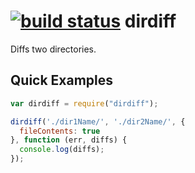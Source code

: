 [![build status](https://secure.travis-ci.org/nearinfinity/node-dirdiff.png)](http://travis-ci.org/nearinfinity/node-dirdiff)
dirdiff
=======

Diffs two directories.

## Quick Examples

```javascript
var dirdiff = require("dirdiff");

dirdiff('./dir1Name/', './dir2Name/', {
  fileContents: true
}, function (err, diffs) {
  console.log(diffs);
});
```
